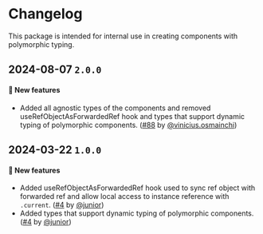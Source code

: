 # Changelog

This package is intended for internal use in creating components with polymorphic typing.

## 2024-08-07 `2.0.0`

#### 🎉 New features

- Added all agnostic types of the components and removed useRefObjectAsForwardedRef hook and types that support dynamic typing of polymorphic components. ([#88](https://git.rarolabs.com.br/frontend/rarui/-/merge_requests/88) by [@vinicius.osmainchi](https://git.rarolabs.com.br/vinicius.osmainchi))

## 2024-03-22 `1.0.0`

#### 🎉 New features

- Added useRefObjectAsForwardedRef hook used to sync ref object with forwarded ref and allow local access to instance reference with `.current`. ([#4](https://git.rarolabs.com.br/frontend/rarui/pull/4) by [@junior](https://git.rarolabs.com.br/junior))
- Added types that support dynamic typing of polymorphic components. ([#4](https://git.rarolabs.com.br/frontend/rarui/pull/4) by [@junior](https://git.rarolabs.com.br/junior))
